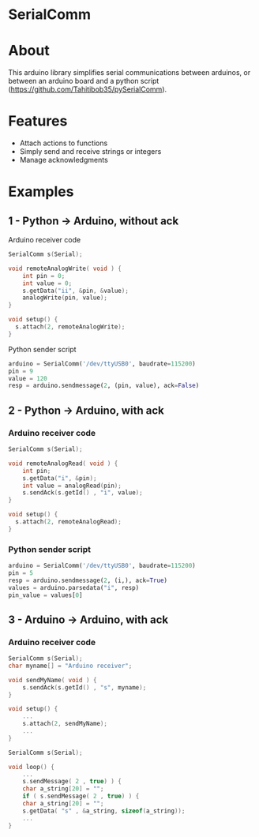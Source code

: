 # SerialComm

# About

This arduino library simplifies serial communications between arduinos, or between an arduino board and a python script (https://github.com/Tahitibob35/pySerialComm).

# Features

- Attach actions to functions
- Simply send and receive strings or integers
- Manage acknowledgments

# Examples

## 1 - Python -> Arduino, without ack

Arduino receiver code
```c
SerialComm s(Serial);

void remoteAnalogWrite( void ) {
    int pin = 0;
    int value = 0;
    s.getData("ii", &pin, &value);
    analogWrite(pin, value);
}

void setup() {
  s.attach(2, remoteAnalogWrite);
}
```

Python sender script
```python
arduino = SerialComm('/dev/ttyUSB0', baudrate=115200)
pin = 9
value = 120
resp = arduino.sendmessage(2, (pin, value), ack=False)
```

## 2 - Python -> Arduino, with ack

### Arduino receiver code

```c
SerialComm s(Serial);

void remoteAnalogRead( void ) {
    int pin;
    s.getData("i", &pin);
    int value = analogRead(pin);
    s.sendAck(s.getId() , "i", value);
}

void setup() {
  s.attach(2, remoteAnalogRead);
}
```

### Python sender script

```python
arduino = SerialComm('/dev/ttyUSB0', baudrate=115200)
pin = 5
resp = arduino.sendmessage(2, (i,), ack=True)
values = arduino.parsedata("i", resp)
pin_value = values[0]
```

## 3 - Arduino -> Arduino, with ack

### Arduino receiver code

```c
SerialComm s(Serial);
char myname[] = "Arduino receiver";

void sendMyName( void ) {
    s.sendAck(s.getId() , "s", myname);
}

void setup() {
    ...
    s.attach(2, sendMyName);
    ...
}
```

```c
SerialComm s(Serial);

void loop() {
    ...
    s.sendMessage( 2 , true) ) {
    char a_string[20] = "";
    if ( s.sendMessage( 2 , true) ) {
    char a_string[20] = "";
    s.getData( "s" , &a_string, sizeof(a_string));
    ...
}

```
